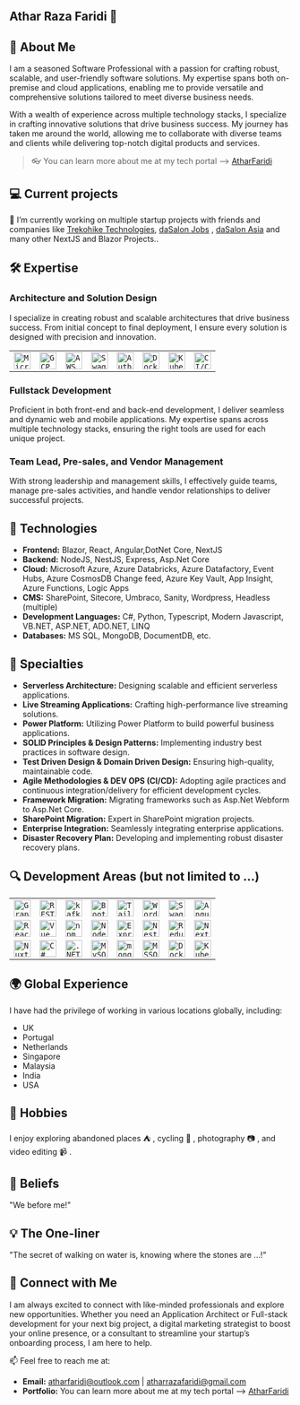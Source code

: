 ##  Athar Raza Faridi 👋


## 🚀 About Me 
I am a seasoned Software Professional with a passion for crafting robust, scalable, and user-friendly software solutions. My expertise spans both on-premise and cloud applications, enabling me to provide versatile and comprehensive solutions tailored to meet diverse business needs.

With a wealth of experience across multiple technology stacks, I specialize in crafting innovative solutions that drive business success. My journey has taken me around the world, allowing me to collaborate with diverse teams and clients while delivering top-notch digital products and services.

> :eyeglasses: You can learn more about me at my tech portal --> [AtharFaridi](https://atharfaridi.com)

## 💻 Current projects
🔭 I’m currently working on multiple startup projects with friends and companies like <a href="https://trekohike.tech" target="_blank">Trekohike Technologies</a>, <a href="https://jobs.dasalonindia.com" target="_blank">daSalon Jobs</a> , <a href="https://dasalon.asia" target="_blank">daSalon Asia</a> and many other NextJS and Blazor Projects..

## 🛠 Expertise

### Architecture and Solution Design
I specialize in creating robust and scalable architectures that drive business success. From initial concept to final deployment, I ensure every solution is designed with precision and innovation.
<div align="left">
	<table>
		<tr>
			<td><code><img width="30" src="https://user-images.githubusercontent.com/25181517/183911544-95ad6ba7-09bf-4040-ac44-0adafedb9616.png" alt="Microsoft Azure" title="Microsoft Azure"/></code></td>
			<td><code><img width="30" src="https://user-images.githubusercontent.com/25181517/183911547-990692bc-8411-4878-99a0-43506cdb69cf.png" alt="GCP" title="GCP"/></code></td>
			<td><code><img width="30" src="https://user-images.githubusercontent.com/25181517/183896132-54262f2e-6d98-41e3-8888-e40ab5a17326.png" alt="AWS" title="AWS"/></code></td>
			<td><code><img width="30" src="https://user-images.githubusercontent.com/25181517/186711335-a3729606-5a78-4496-9a36-06efcc74f800.png" alt="Swagger" title="Swagger"/></code></td>
			<td><code><img width="30" src="https://cdn.brighttalk.com/ams/california/images/channel/19357/image_840418.png" alt="Auth0" title="Auth0"/></code></td>
			<td><code><img width="30" src="https://user-images.githubusercontent.com/25181517/117207330-263ba280-adf4-11eb-9b97-0ac5b40bc3be.png" alt="Docker" title="Docker"/></code></td>
			<td><code><img width="30" src="https://user-images.githubusercontent.com/25181517/182534006-037f08b5-8e7b-4e5f-96b6-5d2a5558fa85.png" alt="Kubernetes" title="Kubernetes"/></code></td>
			<td><code><img width="30" src="https://user-images.githubusercontent.com/25181517/183868728-b2e11072-00a5-47e2-8a4e-4ebbb2b8c554.png" alt="CI/CD" title="CI/CD"/></code></td>		
		</tr>
	</table>
</div>

### Fullstack Development
Proficient in both front-end and back-end development, I deliver seamless and dynamic web and mobile applications. My expertise spans across multiple technology stacks, ensuring the right tools are used for each unique project.

### Team Lead, Pre-sales, and Vendor Management
With strong leadership and management skills, I effectively guide teams, manage pre-sales activities, and handle vendor relationships to deliver successful projects.

## 🔧 Technologies

- **Frontend:** Blazor, React, Angular,DotNet Core, NextJS
- **Backend:** NodeJS, NestJS, Express, Asp.Net Core
- **Cloud:** Microsoft Azure, Azure Databricks, Azure Datafactory, Event Hubs, Azure CosmosDB Change feed, Azure Key Vault, App Insight, Azure Functions, Logic Apps
- **CMS:** SharePoint, Sitecore, Umbraco, Sanity, Wordpress, Headless (multiple)
- **Development Languages:** C#, Python, Typescript, Modern Javascript, VB.NET, ASP.NET, ADO.NET, LINQ
- **Databases:** MS SQL, MongoDB, DocumentDB, etc.
 

## 🌟 Specialties

- **Serverless Architecture:** Designing scalable and efficient serverless applications.
- **Live Streaming Applications:** Crafting high-performance live streaming solutions.
- **Power Platform:** Utilizing Power Platform to build powerful business applications.
- **SOLID Principles & Design Patterns:** Implementing industry best practices in software design.
- **Test Driven Design & Domain Driven Design:** Ensuring high-quality, maintainable code.
- **Agile Methodologies & DEV OPS (CI/CD):** Adopting agile practices and continuous integration/delivery for efficient development cycles.
- **Framework Migration:** Migrating frameworks such as Asp.Net Webform to Asp.Net Core.
- **SharePoint Migration:** Expert in SharePoint migration projects.
- **Enterprise Integration:** Seamlessly integrating enterprise applications.
- **Disaster Recovery Plan:** Developing and implementing robust disaster recovery plans.

## 🔍 Development Areas (but not limited to ...)

  <div align="center">
	<table>
		<tr>
			<td><code><img width="30" src="https://user-images.githubusercontent.com/25181517/192107856-aa92c8b1-b615-47c3-9141-ed0d29a90239.png" alt="GraphQL" title="GraphQL"/></code></td>
			<td><code><img width="30" src="https://user-images.githubusercontent.com/25181517/192107858-fe19f043-c502-4009-8c47-476fc89718ad.png" alt="REST" title="REST"/></code></td>
			<td><code><img width="30" src="https://user-images.githubusercontent.com/25181517/192107004-2d2fff80-d207-4916-8a3e-130fee5ee495.png" alt="kafka" title="kafka"/></code></td>
			<td><code><img width="30" src="https://user-images.githubusercontent.com/25181517/183898054-b3d693d4-dafb-4808-a509-bab54cf5de34.png" alt="Bootstrap" title="Bootstrap"/></code></td>
			<td><code><img width="30" src="https://user-images.githubusercontent.com/25181517/202896760-337261ed-ee92-4979-84c4-d4b829c7355d.png" alt="Tailwind CSS" title="Tailwind CSS"/></code></td>
			<td><code><img width="30" src="https://user-images.githubusercontent.com/25181517/192158957-b1256181-356c-46a3-beb9-487af08a6266.png" alt="Wordpress" title="Wordpress"/></code></td>
			<td><code><img width="30" src="https://user-images.githubusercontent.com/25181517/186711335-a3729606-5a78-4496-9a36-06efcc74f800.png" alt="Swagger" title="Swagger"/></code></td>
			<td><code><img width="30" src="https://user-images.githubusercontent.com/25181517/183890595-779a7e64-3f43-4634-bad2-eceef4e80268.png" alt="Angular" title="Angular"/></code></td>
		</tr>
		<tr>
			<td><code><img width="30" src="https://user-images.githubusercontent.com/25181517/183897015-94a058a6-b86e-4e42-a37f-bf92061753e5.png" alt="React" title="React"/></code></td>
			<td><code><img width="30" src="https://user-images.githubusercontent.com/25181517/117448124-a2da9800-af3e-11eb-85d2-bd1b69b65603.png" alt="Vue.js" title="Vue.js"/></code></td>
			<td><code><img width="30" src="https://user-images.githubusercontent.com/25181517/121401671-49102800-c959-11eb-9f6f-74d49a5e1774.png" alt="npm" title="npm"/></code></td>
			<td><code><img width="30" src="https://user-images.githubusercontent.com/25181517/183568594-85e280a7-0d7e-4d1a-9028-c8c2209e073c.png" alt="Node.js" title="Node.js"/></code></td>
			<td><code><img width="30" src="https://user-images.githubusercontent.com/25181517/183859966-a3462d8d-1bc7-4880-b353-e2cbed900ed6.png" alt="Express" title="Express"/></code></td>
			<td><code><img width="30" src="https://github.com/marwin1991/profile-technology-icons/assets/136815194/519bfaf3-c242-431e-a269-876979f05574" alt="Nest.js" title="Nest.js"/></code></td>
			<td><code><img width="30" src="https://user-images.githubusercontent.com/25181517/187896150-cc1dcb12-d490-445c-8e4d-1275cd2388d6.png" alt="Redux" title="Redux"/></code></td>
			<td><code><img width="30" src="https://github.com/marwin1991/profile-technology-icons/assets/136815194/5f8c622c-c217-4649-b0a9-7e0ee24bd704" alt="Next.js" title="Next.js"/></code></td>
		</tr>
		<tr>
			<td><code><img width="30" src="https://github.com/marwin1991/profile-technology-icons/assets/136815194/ebd92b15-970a-45b8-8c4c-0ecf69b17cdc" alt="Nuxt.js" title="Nuxt.js"/></code></td>
			<td><code><img width="30" src="https://user-images.githubusercontent.com/25181517/121405384-444d7300-c95d-11eb-959f-913020d3bf90.png" alt="C#" title="C#"/></code></td>
			<td><code><img width="30" src="https://user-images.githubusercontent.com/25181517/121405754-b4f48f80-c95d-11eb-8893-fc325bde617f.png" alt=".NET Core" title=".NET Core"/></code></td>
			<td><code><img width="30" src="https://user-images.githubusercontent.com/25181517/183896128-ec99105a-ec1a-4d85-b08b-1aa1620b2046.png" alt="MySQL" title="MySQL"/></code></td>
			<td><code><img width="30" src="https://user-images.githubusercontent.com/25181517/182884177-d48a8579-2cd0-447a-b9a6-ffc7cb02560e.png" alt="mongoDB" title="mongoDB"/></code></td>
			<td><code><img width="30" src="https://github.com/marwin1991/profile-technology-icons/assets/19180175/3b371807-db7c-45b4-8720-c0cfc901680a" alt="MSSQL" title="MSSQL"/></code></td>
			<td><code><img width="30" src="https://user-images.githubusercontent.com/25181517/117207330-263ba280-adf4-11eb-9b97-0ac5b40bc3be.png" alt="Docker" title="Docker"/></code></td>
			<td><code><img width="30" src="https://user-images.githubusercontent.com/25181517/182534006-037f08b5-8e7b-4e5f-96b6-5d2a5558fa85.png" alt="Kubernetes" title="Kubernetes"/></code></td>
		</tr>		
	</table>
</div>

## 🌍 Global Experience

I have had the privilege of working in various locations globally, including:
- UK
- Portugal
- Netherlands
- Singapore
- Malaysia
- India
- USA

## 📅 Hobbies
I enjoy exploring abandoned places :tent: , cycling :bicyclist: , photography :camera: , and video editing :video_camera: .

## :dart: Beliefs
"We before me!"

## :bulb: The One-liner
"The secret of walking on water is, knowing where the stones are …!"

## 🤝 Connect with Me
I am always excited to connect with like-minded professionals and explore new opportunities. Whether you need an Application Architect or Full-stack development for your next big project, a digital marketing strategist to boost your online presence, or a consultant to streamline your startup’s onboarding process, I am here to help.

📫 Feel free to reach me at:
- **Email:** atharfaridi@outlook.com | atharrazafaridi@gmail.com
- **Portfolio:** You can learn more about me at my tech portal --> [AtharFaridi](https://atharfaridi.com)

